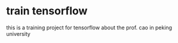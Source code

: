 # train tensorflow
this is a training project for tensorflow about the prof. cao in peking university

